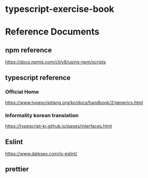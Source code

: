 # typescript-exercise-book


# Reference Documents
## npm reference
https://docs.npmjs.com/cli/v8/using-npm/scripts

## typescript reference
### Official Home
https://www.typescriptlang.org/ko/docs/handbook/2/generics.html

### Informality korean translation
https://typescript-kr.github.io/pages/interfaces.html

## Eslint
https://www.daleseo.com/js-eslint/

## prettier